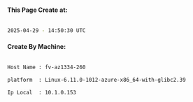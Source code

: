 
   
#### This Page Create at:

```bash

2025-04-29 - 14:50:30 UTC

```

#### Create By Machine:

```bash

Host Name : fv-az1334-260

platform  : Linux-6.11.0-1012-azure-x86_64-with-glibc2.39

Ip Local  : 10.1.0.153

```

